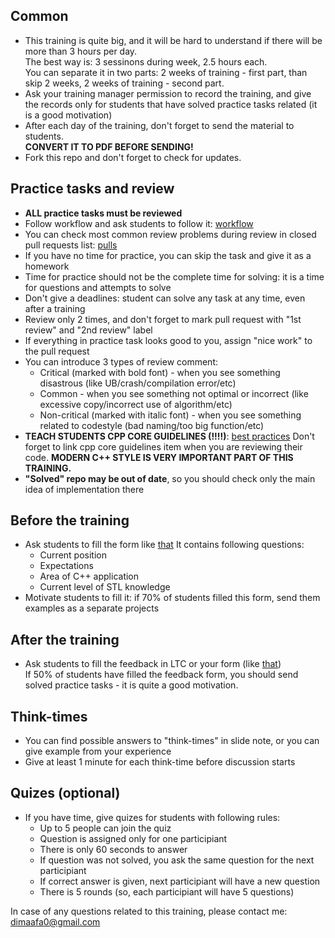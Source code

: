 ## Common
* This training is quite big, and it will be hard to understand if there will be more than 3 hours per day.  
The best way is: 3 sessinons during week, 2.5 hours each.  
You can separate it in two parts: 2 weeks of training - first part, than skip 2 weeks, 2 weeks of training - second part.
* Ask your training manager permission to record the training, and give the records only for students that have solved practice tasks related (it is a good motivation)
* After each day of the training, don't forget to send the material to students.  
**CONVERT IT TO PDF BEFORE SENDING!**
* Fork this repo and don't forget to check for updates.

## Practice tasks and review
* **ALL practice tasks must be reviewed**
* Follow workflow and ask students to follow it: [workflow](https://github.com/smay1613/LTC-STL-Student#workflow)
* You can check most common review problems during review in closed pull requests list: [pulls](https://github.com/smay1613/LTC-STL-Student/pulls)
* If you have no time for practice, you can skip the task and give it as a homework
* Time for practice should not be the complete time for solving: it is a time for questions and attempts to solve
* Don't give a deadlines: student can solve any task at any time, even after a training
* Review only 2 times, and don't forget to mark pull request with "1st review" and "2nd review" label
* If everything in practice task looks good to you, assign "nice work" to the pull request
* You can introduce 3 types of review comment:
  - Critical (marked with bold font) - when you see something disastrous (like UB/crash/compilation error/etc)
  - Common - when you see something not optimal or incorrect (like excessive copy/incorrect use of algorithm/etc)
  - Non-critical (marked with italic font) - when you see something related to codestyle (bad naming/too big function/etc)
* **TEACH STUDENTS CPP CORE GUIDELINES (!!!!)**: [best practices](https://github.com/smay1613/LTC-STL-Student#best-practices-and-codestyle)
Don't forget to link cpp core guidelines item when you are reviewing their code. 
**MODERN C++ STYLE IS VERY IMPORTANT PART OF THIS TRAINING.**
* **"Solved" repo may be out of date**, so you should check only the main idea of implementation there

## Before the training
* Ask students to fill the form like [that](https://forms.gle/J58TbwA2AQJjbF8T8)
It contains following questions:
  - Current position
  - Expectations
  - Area of C++ application
  - Current level of STL knowledge
* Motivate students to fill it: if 70% of students filled this form, send them examples as a separate projects

## After the training
* Ask students to fill the feedback in LTC or your form (like [that](https://forms.gle/ZPiQAHt9AghGLW8t6))  
If 50% of students have filled the feedback form, you should send solved practice tasks - it is quite a good motivation.

## Think-times
* You can find possible answers to "think-times" in slide note, or you can give example from your experience
* Give at least 1 minute for each think-time before discussion starts

## Quizes (optional)
* If you have time, give quizes for students with following rules:
  - Up to 5 people can join the quiz
  - Question is assigned only for one participiant
  - There is only 60 seconds to answer
  - If question was not solved, you ask the same question for the next participiant
  - If correct answer is given, next participiant will have a new question
  - There is 5 rounds (so, each participiant will have 5 questions) 


In case of any questions related to this training, please contact me: dimaafa0@gmail.com
